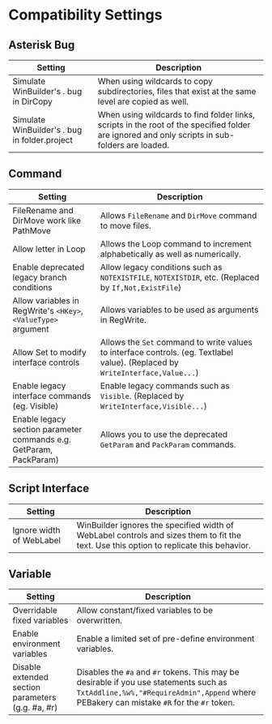 # Compatibility Settings

## Asterisk Bug

| Setting | Description |
| --- | --- |
| Simulate WinBuilder's *.* bug in DirCopy | When using wildcards to copy subdirectories, files that exist at the same level are copied as well. |
| Simulate WinBuilder's *.* bug in folder.project | When using wildcards to find folder links, scripts in the root of the specified folder are ignored and only scripts in sub-folders are loaded. |

## Command

| Setting | Description |
| --- | --- |
| FileRename and DirMove work like PathMove | Allows `FileRename` and `DirMove` command to move files. |
| Allow letter in Loop | Allows the Loop command to increment alphabetically as well as numerically.|
| Enable deprecated legacy branch conditions | Allow legacy conditions such as `NOTEXISTFILE`, `NOTEXISTDIR`, etc. (Replaced by `If,Not,ExistFile`)|
| Allow variables in RegWrite's `<HKey>`, `<ValueType>` argument | Allows variables to be used as arguments in RegWrite. |
| Allow Set to modify interface controls | Allows the `Set` command to write values to interface controls. (eg. Textlabel value). (Replaced by `WriteInterface,Value...`) |
| Enable legacy interface commands (eg. Visible) | Enable legacy commands such as `Visible`. (Replaced by `WriteInterface,Visible...`)|
| Enable legacy section parameter commands e.g. GetParam, PackParam) | Allows you to use the deprecated `GetParam` and `PackParam` commands. |

## Script Interface

| Setting | Description |
| --- | --- |
| Ignore width of WebLabel | WinBuilder ignores the specified width of WebLabel controls and sizes them to fit the text. Use this option to replicate this behavior. |

## Variable

| Setting | Description |
| --- | --- |
| Overridable fixed variables | Allow constant/fixed variables to be overwritten. |
| Enable environment variables | Enable a limited set of pre-define environment variables. |
| Disable extended section parameters (g.g. #a, #r) | Disables the `#a` and `#r` tokens. This may be desirable if you use statements such as `TxtAddline,%w%,"#RequireAdmin",Append` where PEBakery can mistake `#R`  for the `#r` token.   |